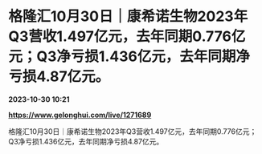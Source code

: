 # 格隆汇10月30日｜康希诺生物2023年Q3营收1.497亿元，去年同期0.776亿元；Q3净亏损1.436亿元，去年同期净亏损4.87亿元。

**2023-10-30 10:21**

**https://www.gelonghui.com/live/1271689**

格隆汇10月30日｜康希诺生物2023年Q3营收1.497亿元，去年同期0.776亿元；Q3净亏损1.436亿元，去年同期净亏损4.87亿元。